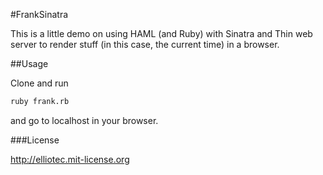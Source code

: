 #FrankSinatra

This is a little demo on using HAML (and Ruby) with Sinatra and Thin web server to render stuff (in this case, the current time) in a browser.

##Usage

Clone and run 

```bash
ruby frank.rb
```

and go to localhost in your browser.

###License

http://elliotec.mit-license.org
